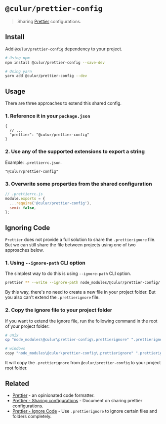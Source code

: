 # `@culur/prettier-config`

> Sharing [Prettier](https://prettier.io) configurations.

## Install

Add `@culur/prettier-config` dependency to your project.

```bash
# Using npm
npm install @culur/prettier-config --save-dev

# Using yarn
yarn add @culur/prettier-config --dev
```

## Usage

There are three approaches to extend this shared config.

### 1. Reference it in your `package.json`

```jsonc
{
  // ...
  "prettier": "@culur/prettier-config"
}
```

### 2. Use any of the supported extensions to export a string

Example: `.prettierrc.json`.

```jsonc
"@culur/prettier-config"
```

### 3. Overwrite some properties from the shared configuration

```js
// .prettierrc.js
module.exports = {
  ...require('@culur/prettier-config'),
  semi: false,
};
```

## Ignoring Code

`Prettier` does not provide a full solution to share the `.prettierignore` file. But we can still share the file between projects using one of two approaches below.

### 1. Using `--ignore-path` CLI option

The simplest way to do this is using `--ignore-path` CLI option.

```bash
prettier ** --write --ignore-path node_modules/@culur/prettier-config/.prettierignore
```

By this way, there's no need to create a new file in your project folder. But you also can't extend the `.prettierignore` file.

### 2. Copy the ignore file to your project folder

If you want to extend the ignore file, run the following command in the root of your project folder:

```bash
# unix
cp "node_modules\@culur\prettier-config\.prettierignore" ".prettierignore"

# windows
copy "node_modules\@culur\prettier-config\.prettierignore" ".prettierignore"
```

It will copy the `.prettierignore` from `@culur/prettier-config` to your project root folder.

## Related

- [Prettier](https://github.com/prettier/prettier) - an opinionated code formatter.
- [Prettier - Sharing configurations](https://prettier.io/docs/en/configuration.html#sharing-configurations) - Document on sharing prettier configurations.
- [Prettier - Ignore Code](https://prettier.io/docs/en/ignore.html) - Use `.prettierignore` to ignore certain files and folders completely.
